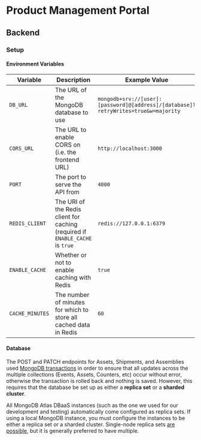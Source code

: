 # Product Management Portal
## Backend
### Setup
#### Environment Variables
| Variable        | Description                                                                   | Example Value                                                                      |
|-----------------|-------------------------------------------------------------------------------|------------------------------------------------------------------------------------|
| `DB_URL`        | The URL of the MongoDB database to use                                        | `mongodb+srv://[user]:[password]@[address]/[database]?retryWrites=true&w=majority` |
| `CORS_URL`      | The URL to enable CORS on (i.e. the frontend URL)                             | `http://localhost:3000`                                                            |
| `PORT`          | The port to serve the API from                                                | `4000`                                                                             |
| `REDIS_CLIENT`  | The URI of the Redis client for caching (required if `ENABLE_CACHE` is `true` | `redis://127.0.0.1:6379`                                                           |
| `ENABLE_CACHE`  | Whether or not to enable caching with Redis                                   | `true`                                                                             |
| `CACHE_MINUTES` | The number of minutes for which to store all cached data in Redis             | `60`                                                                               |

#### Database
The POST and PATCH endpoints for Assets, Shipments, and Assemblies used [MongoDB transactions](https://docs.mongodb.com/manual/core/transactions/) in order to ensure that all updates across the multiple collections (Events, Assets, Counters, etc) occur without error, otherwise the transaction is rolled back and nothing is saved. However, this requires that the database be set up as either a **replica set** or a **sharded cluster**. 
  
All MongoDB Atlas DBaaS instances (such as the one we used for our development and testing) automatically come configured as replica sets. If using a local MongoDB instance, you must configure the instances to be either a replica set or a sharded cluster. Single-node replica sets [are possible](https://docs.mongodb.com/manual/tutorial/convert-standalone-to-replica-set/), but it is generally preferred to have multiple.